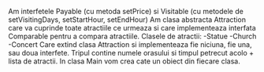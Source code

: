 Am interfetele Payable (cu metoda setPrice) si Visitable (cu metodele de setVisitingDays, setStartHour, setEndHour)
Am clasa abstracta Attraction care va cuprinde toate atractiile ce urmeaza si care implementeaza interfata 
Comparable pentru a compara atractiile.
Clasele de atractii:
-Statue
-Church
-Concert
Care extind clasa Attraction si implementeaza fie niciuna, fie una, sau doua interfete.
Tripul contine numele orasului si timpul petrecut acolo + lista de atractii.
In clasa Main vom crea cate un obiect din fiecare clasa.
